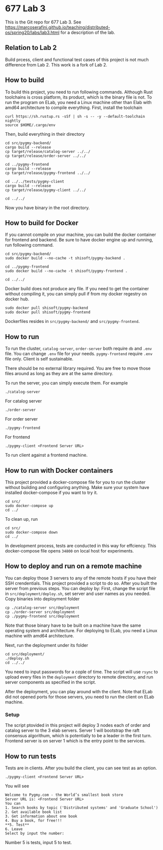 # 677 Lab 3

This is the Git repo for 677 Lab 3. See https://marcoserafini.github.io/teaching/distributed-os/spring20/labs/lab3.html for a description of the lab. 

## Relation to Lab 2
Build prcess, client and functional test cases of this project is not much difference from Lab 2. This work is a fork of Lab 2.

## How to build
To build this project, you need to run following commands. Although Rust toolchains is cross platform, its product, which is the binary file is not. To run the program on ELab, you need a Linux machine other than Elab with amd64 architecture to compile everything.
First, install the toolchain
```
curl https://sh.rustup.rs -sSf | sh -s -- -y --default-toolchain nightly
source $HOME/.cargo/env
```
Then, build everything in their directory
```
cd src/pygmy-backend/
cargo build --release
cp target/release/catalog-server ../../
cp target/release/order-server ../../

cd ../pygmy-frontend
cargo build --release
cp target/release/pygmy-frontend ../../

cd ../../tests/pygmy-client
cargo build --release
cp target/release/pygmy-client ../../

cd ../../
```
Now you have binary in the root directory.

## How to build for Docker
If you cannot compile on your machine, you can build the docker container for frontend and backend. Be sure to have docker engine up and running, run following command.
```
cd src/pygmy-backend/
sudo docker build --no-cache -t shisoft/pygmy-backend .

cd ../pygmy-frontend
sudo docker build --no-cache -t shisoft/pygmy-frontend .

cd ../../
```
Docker build does not produce any file. If you need to get the container without compiling it, you can simply pull if from my docker regestry on docker hub.
```
sudo docker pull shisoft/pygmy-backend
sudo docker pull shisoft/pygmy-frontend
```
Dockerfiles resides in `src/pygmy-backend/` and `src/pygmy-frontend`.

## How to run
To run the cluster, `catalog-server`, `order-server` both require `db` and `.env` file. You can change `.env` file for your needs. `pygmy-frontend` require `.env` file only. Client is self sustainable. 

There should be no external library required. You are free to move those files around as long as they are at the same directory.

To run the server, you can simply execute them. For example
```
./catalog-server
```
For catalog server
```
./order-server
```
For order server
```
./pygmy-frontend
```
For frontend
```
./pygmy-client <Frontend Server URL>
```
To run client against a frontend machine.

## How to run with Docker containers
This project provided a docker-compose file for you to run the cluster without building and configuring anything. Make sure your system have installed docker-compose if you want to try it.
```
cd src/
sudo docker-compose up 
cd ../
```
To clean up, run
```
cd src/
sudo docker-compose down
cd ../
```
In development process, tests are conducted in this way for effciency. 
This docker-compose file opens `34800` on local host for experiments.

## How to deploy and run on a remote machine
You can deploy those 3 servers to any of the remote hosts if you have their SSH crendentials. This project provided a script to do so. 
After you built the server from previous steps. You can deploy by:
First, change the script file in `src/deployment/deploy.sh`, set server and user names as you needed.
Copy binaries into deployment folder
```
cp ./catalog-server src/deployment
cp ./order-server src/deployment
cp ./pygmy-frontend src/deployment
```
Note that those binary have to be built on a machine have the same operating system and architecture. For deploying to ELab, you need a Linux machine with amd64 architecture.

Next, run the deployment under its folder
```
cd src/deployment/
./deploy.sh
cd ../../
```
You need to input passwords for a cople of time. The script will use `rsync` to upload every files in the `deployment` directory to remote directory, and run server components as specified in the script.

After the deployment, you can play around with the client. Note that ELab did not opened ports for those servers, you need to run the client on ELab machine.

### Setup
The script ptovided in this project will deploy 3 nodes each of order and catalog server to the 3 elab servers. Server 1 will bootstrap the raft consensus algorithum, which is potentially to be a leader in the first turn. Frontend server is on server 1 which is the entry point to the services.

## How to run tests
Tests are in clients. After you build the client, you can see test as an option.
```
./pygmy-client <Frontend Server URL>
```
You will see
```
Welcome to Pygmy.com - the World’s smallest book store
Server URL is: <Frontend Server URL>
You can
1. Search books by topic ('Distributed systems' and 'Graduate School')
2. Get available book list
3. Get information about one book
4. Buy a book, for free!!!
**5. Test**
6. Leave
Select by input the number: 
```
Number 5 is tests, input 5 to test.